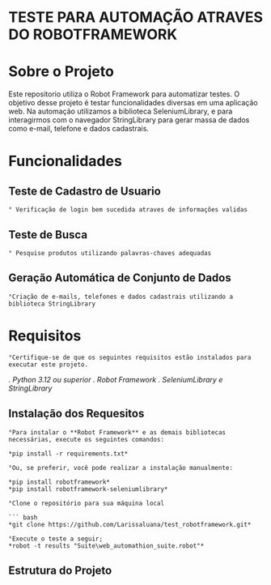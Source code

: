 # TESTE PARA AUTOMAÇÃO ATRAVES DO ROBOTFRAMEWORK

# Sobre o Projeto

Este repositorio utiliza o Robot Framework para automatizar testes. O objetivo desse projeto é testar funcionalidades diversas em uma aplicação web. Na automação utilizamos a biblioteca SeleniumLibrary, e para interagirmos com o navegador StringLibrary para gerar massa de dados como e-mail, telefone e dados cadastrais.

# Funcionalidades

##  **Teste de Cadastro de Usuario**
    ° Verificação de login bem sucedida atraves de informações validas

##  **Teste de Busca**
    ° Pesquise produtos utilizando palavras-chaves adequadas 

##  **Geração Automática de Conjunto de Dados**
    °Criação de e-mails, telefones e dados cadastrais utilizando a biblioteca StringLibrary

#   **Requisitos**
    °Certifique-se de que os seguintes requisitos estão instalados para executar este projeto.

*. Python 3.12 ou superior*
*. Robot Framework*
*. SeleniumLibrary e StringLibrary*

##  **Instalação dos Requesitos**
    °Para instalar o **Robot Framework** e as demais bibliotecas necessárias, execute os seguintes comandos:
    
    *pip install -r requirements.txt*

    °Ou, se preferir, você pode realizar a instalação manualmente:

    *pip install robotframework*
    *pip install robotframework-seleniumlibrary*
   
    °Clone o repositório para sua máquina local
    
    ``` bash
    *git clone https://github.com/Larissaluana/test_robotframework.git*

    °Execute o teste a seguir;
    *robot -t results "Suite\web_automathion_suite.robot"*

##  **Estrutura do Projeto**

